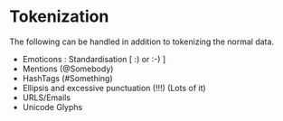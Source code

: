 # Tokenization
The following can be handled in addition to tokenizing the normal data.
  - Emoticons : Standardisation [ :) or :-) ]
  - Mentions (@Somebody)
  - HashTags (#Something)
  - Ellipsis and excessive punctuation (!!!) (Lots of it)
  - URLS/Emails
  - Unicode Glyphs
